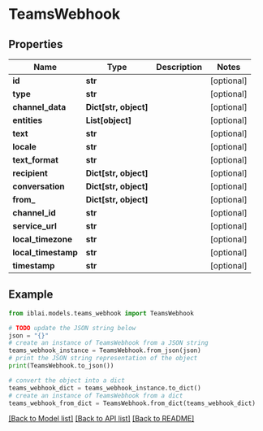 # TeamsWebhook


## Properties

Name | Type | Description | Notes
------------ | ------------- | ------------- | -------------
**id** | **str** |  | [optional] 
**type** | **str** |  | [optional] 
**channel_data** | **Dict[str, object]** |  | [optional] 
**entities** | **List[object]** |  | [optional] 
**text** | **str** |  | [optional] 
**locale** | **str** |  | [optional] 
**text_format** | **str** |  | [optional] 
**recipient** | **Dict[str, object]** |  | [optional] 
**conversation** | **Dict[str, object]** |  | [optional] 
**from_** | **Dict[str, object]** |  | [optional] 
**channel_id** | **str** |  | [optional] 
**service_url** | **str** |  | [optional] 
**local_timezone** | **str** |  | [optional] 
**local_timestamp** | **str** |  | [optional] 
**timestamp** | **str** |  | [optional] 

## Example

```python
from iblai.models.teams_webhook import TeamsWebhook

# TODO update the JSON string below
json = "{}"
# create an instance of TeamsWebhook from a JSON string
teams_webhook_instance = TeamsWebhook.from_json(json)
# print the JSON string representation of the object
print(TeamsWebhook.to_json())

# convert the object into a dict
teams_webhook_dict = teams_webhook_instance.to_dict()
# create an instance of TeamsWebhook from a dict
teams_webhook_from_dict = TeamsWebhook.from_dict(teams_webhook_dict)
```
[[Back to Model list]](../README.md#documentation-for-models) [[Back to API list]](../README.md#documentation-for-api-endpoints) [[Back to README]](../README.md)


